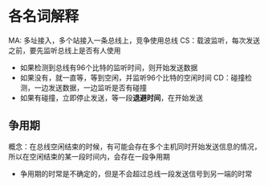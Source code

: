 # 各名词解释
MA: 多址接入，多个站接入一条总线上，竞争使用总线
CS：载波监听，每次发送之前，要先监听总线上是否有人使用
* 如果检测到总线有96个比特的监听时间，则开始发送数据
* 如果没有，就一直等，等到空闲，并监听96个比特的空闲时间
CD：碰撞检测，一边发送数据，一边监听是否有碰撞
* 如果有碰撞，立即停止发送，等一段**退避时间**，在开始发送
## 争用期
概念：在总线空闲结束的时候，有可能会存在多个主机同时开始发送信息的情况，所以在空闲结束的某一段时间内，会存在一段争用期
* 争用期的时常是不确定的，但是不会超过总线一段发送信号到另一端的时常